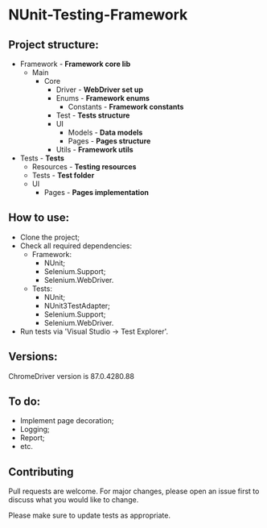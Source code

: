 # NUnit-Testing-Framework
## Project structure:
- Framework - **Framework core lib**
  - Main
    - Core
      - Driver - **WebDriver set up**
      - Enums - **Framework enums**
        - Constants - **Framework constants**
      - Test - **Tests structure**
      - UI
        - Models - **Data models**
        - Pages - **Pages structure**
      - Utils - **Framework utils**
- Tests - **Tests**
  - Resources - **Testing resources**
  - Tests - **Test folder**
  - UI
    - Pages - **Pages implementation**

## How to use:
  - Clone the project;
  - Check all required dependencies:
    - Framework:
      - NUnit;
      - Selenium.Support;
      - Selenium.WebDriver.
    - Tests:
      - NUnit;
      - NUnit3TestAdapter;
      - Selenium.Support;
      - Selenium.WebDriver.
  - Run tests via 'Visual Studio -> Test Explorer'.

## Versions:
ChromeDriver version is 87.0.4280.88

## To do:
  - Implement page decoration;
  - Logging;
  - Report;
  - etc.

## Contributing
Pull requests are welcome. For major changes, please open an issue first to discuss what you would like to change.

Please make sure to update tests as appropriate.
